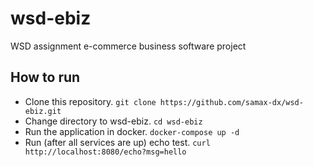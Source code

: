 # wsd-ebiz
WSD assignment e-commerce business software project

## How to run
* Clone this repository. `git clone https://github.com/samax-dx/wsd-ebiz.git`
* Change directory to wsd-ebiz. `cd wsd-ebiz`
* Run the application in docker. `docker-compose up -d`
* Run (after all services are up) echo test. `curl http://localhost:8080/echo?msg=hello`
